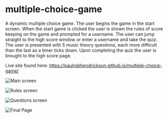 # multiple-choice-game 

A dynamic multiple choice game. The user begins the game in the start screen. When the start game is clicked the user is shown the rules of score keeping on the game and prompted for a username. The user can jump straight to the high score window or enter a username and take the quiz. The user is presented with 5 music theory questions, each more difficult than the last as a timer ticks down. Upon completing the quiz the user is brought to the high score page.

Live site found here: https://paulrobhendrickson.github.io/multiple-choice-game/

![Main screen](https://github.com/paulrobhendrickson/multiple-choice-game/blob/master/assets/Screenshots%20of%20app/Start-Page.png?raw=true)

![Rules screen](https://github.com/paulrobhendrickson/multiple-choice-game/blob/master/assets/Screenshots%20of%20app/Rules-Page.png)

![Questions screen](https://github.com/paulrobhendrickson/multiple-choice-game/blob/master/assets/Screenshots%20of%20app/Questions.png)

![Final Page](https://github.com/paulrobhendrickson/multiple-choice-game/blob/master/assets/Screenshots%20of%20app/Final-Page.png)


